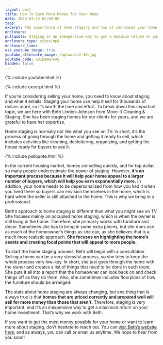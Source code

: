 ```yaml
---
layout: post
title: How To Earn More Money for Your Home
date: 2023-03-23 05:00:00
tags:
excerpt: The importance of home staging and how it increases your home’s value.
enclosure:
pullquote: Staging is an inexpensive way to get a maximum return on your home investment.
enclosure_type: video/mp4
enclosure_time:
use_youtube_image: true
youtube_alternate_image: /uploads/2-48.jpg
youtube_code: qD1OeNQ7FAg
hidden: false
---
```

{% include youtube.html %}

{% include excerpt.html %}

If you’re considering selling your home, you need to know about staging and what it entails. Staging your home can help it sell for thousands of dollars more, so it’s worth the time and effort. To break down this important topic, we are here with Beth Linden-Johnson from Move-It Cleaning & Staging. She has been staging homes for our clients for years, and we are grateful to have her expertise.&nbsp;

Home staging is normally not like what you see on TV. In short, it’s the process of going through the home and getting it ready to sell, which includes activities like cleaning, decluttering, organizing, and getting the house ready for buyers to see it.

{% include pullquote.html %}

In the current housing market, homes are selling quickly, and for top dollar, so many people underestimate the power of staging. However, **it’s an important process because it will help your home appeal to a larger number of buyers, which will help you earn exponentially more.** In addition, your home needs to be depersonalized from how you had it when you lived there so buyers can envision themselves in the home, which is hard when the seller is still attached to the home. This is why we bring in a professional.&nbsp;

Beth’s approach to home staging is different than what you might see on TV. She focuses mainly on occupied home staging, which is when the owner is still living in the home. Therefore, she primarily works with furniture and decor. Sometimes she has to bring in some extra pieces, but she does use as much of the homeowner’s things as she can, as she believes that is a much more realistic approach. **She focuses on highlighting the home’s assets and creating focal points that will appeal to more people.**&nbsp;

To start the home staging process, Beth will begin with a consultation. Selling a home can be a very stressful process, so she tries to keep the whole process very low-key. In short, she just goes through the home with the owner and creates a list of things that need to be done in each room. She puts it all into a report that the homeowner can look back on and check things off as they do them. Also, she sometimes includes floorplans of how the furniture should be arranged.&nbsp;

The stats about home staging are always changing, but one thing that is always true is that **homes that are priced correctly and prepared well will sell for more money than those that aren’t.** Therefore, staging is very important, and it’s an inexpensive way to get a maximum return on your home investment. That’s why we work with Beth.&nbsp;

If you want to get the most money possible for your home or want to learn more about staging, don’t hesitate to reach out. You can [visit Beth’s website here](https://www.moveitcleaningstaging.com/), and as always, you can call or email us anytime. We hope to hear from you soon!